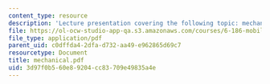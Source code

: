 ```yaml
---
content_type: resource
description: 'Lecture presentation covering the following topic: mechanical issues.'
file: https://ol-ocw-studio-app-qa.s3.amazonaws.com/courses/6-186-mobile-autonomous-systems-laboratory-january-iap-2005/3d97f0b560e89204cc83709e49835a4e_mechanical.pdf
file_type: application/pdf
parent_uid: c0dffda4-2dfa-d732-aa49-e962865d69c7
resourcetype: Document
title: mechanical.pdf
uid: 3d97f0b5-60e8-9204-cc83-709e49835a4e
---
```

